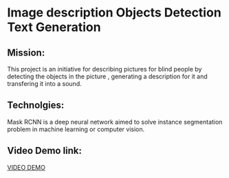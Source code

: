 <h1>Image description Objects Detection Text Generation</h1>

<h2>Mission: </h2>
This project is an initiative for describing pictures for blind people by detecting the objects in the picture , generating a description for it and transfering it into a sound.

<h2>Technolgies: </h2>
Mask RCNN is a deep neural network aimed to solve instance segmentation problem in machine learning or computer vision.

<h2> Video Demo link: </h2>
<p>    <a href="https://drive.google.com/file/d/1uItbpLQ-l_5gJymKJNIEvqlmreVWcSSe/view?usp=sharing"> VIDEO DEMO </a> </p>


